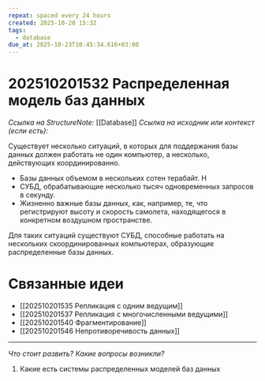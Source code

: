 ```yaml
---
repeat: spaced every 24 hours
created: 2025-10-20 15:32
tags:
  - database
due_at: 2025-10-23T10:45:34.616+03:00
---
```

# 202510201532 Распределенная модель баз данных

*Ссылка на StructureNote:* [[Database]]
*Ссылка на исходник или контекст (если есть):*

Существует несколько ситуаций, в которых для поддержания базы данных должен работать не один компьютер, а несколько, действующих координированно.

- Базы данных объемом в нескольких сотен терабайт. Н
- СУБД, обрабатывающие несколько тысяч одновременных запросов в секунду.
- Жизненно важные базы данных, как, например, те, что регистрируют высоту и скорость самолета, находящегося в конкретном воздушном пространстве.

Для таких ситуаций существуют СУБД, способные работать на нескольких скоординированных компьютерах, образующие распределенные базы данных.

# Связанные идеи

- [[202510201535 Репликация с одним ведущим]]
- [[202510201537 Репликация с многочисленными ведущими]]
- [[202510201540 Фрагментирование]]
- [[202510201546 Непротиворечивость данных]]

---

*Что стоит развить? Какие вопросы возникли?*
1) Какие есть системы распределенных моделей баз данных